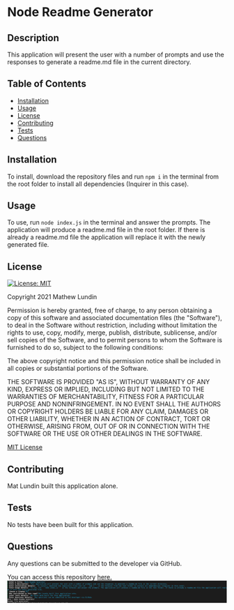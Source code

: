 # Node Readme Generator

## Description
  This application will present the user with a number of prompts and use the responses to generate a readme.md file in the current directory.

## Table of Contents
- [Installation](#installation)
- [Usage](#usage)
- [License](#license)
- [Contributing](#contributing)
- [Tests](#tests)
- [Questions](#questions)

## Installation
To install, download the repository files and run ```npm i``` in the terminal from the root folder to install all dependencies (Inquirer in this case).

## Usage
To use, run ```node index.js``` in the terminal and answer the prompts. The application will produce a readme.md file in the root folder. If there is already a readme.md file the application will replace it with the newly generated file.


## License
  [![License: MIT](https://img.shields.io/badge/License-MIT-yellow.svg)](https://opensource.org/licenses/MIT)

Copyright 2021 Mathew Lundin

Permission is hereby granted, free of charge, to any person obtaining a copy of this software and associated documentation files (the "Software"), to deal in the Software without restriction, including without limitation the rights to use, copy, modify, merge, publish, distribute, sublicense, and/or sell copies of the Software, and to permit persons to whom the Software is furnished to do so, subject to the following conditions:

The above copyright notice and this permission notice shall be included in all copies or substantial portions of the Software.

THE SOFTWARE IS PROVIDED "AS IS", WITHOUT WARRANTY OF ANY KIND, EXPRESS OR IMPLIED, INCLUDING BUT NOT LIMITED TO THE WARRANTIES OF MERCHANTABILITY, FITNESS FOR A PARTICULAR PURPOSE AND NONINFRINGEMENT. IN NO EVENT SHALL THE AUTHORS OR COPYRIGHT HOLDERS BE LIABLE FOR ANY CLAIM, DAMAGES OR OTHER LIABILITY, WHETHER IN AN ACTION OF CONTRACT, TORT OR OTHERWISE, ARISING FROM, OUT OF OR IN CONNECTION WITH THE SOFTWARE OR THE USE OR OTHER DEALINGS IN THE SOFTWARE.

  [MIT License](https://opensource.org/licenses/MIT)
    

## Contributing
Mat Lundin built this application alone.

## Tests
No tests have been built for this application.

## Questions
Any questions can be submitted to the developer via GitHub.

You can access this repository [here.](https://github.com/mat-lundin/Homework-9-Readme-Generator)
![screenshot](./images/readmeGenScreenshot.png)
